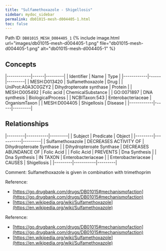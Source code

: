 ```yaml
---
title: "Sulfamethoxazole - Shigellosis"
sidebar: mydoc_sidebar
permalink: db01015-mesh-d004405-1.html
toc: false 
---
```



Path ID: `DB01015_MESH_D004405_1`
{% include image.html url="images/db01015-mesh-d004405-1.png" file="db01015-mesh-d004405-1.png" alt="db01015-mesh-d004405-1" %}

## Concepts

|------------|------|---------|
| Identifier | Name | Type    |
|------------|------|---------|
| MESH:D013420 | Sulfamethoxazole | Drug |
| UniProt:A0A3C0GZY2 | Dihydropteroate synthase | Protein |
| MESH:D005492 | Folic acid | ChemicalSubstance |
| GO:0071897 | DNA synthesis | BiologicalProcess |
| NCBITaxon:543 | Enterobacteriaceae | OrganismTaxon |
| MESH:D004405 | Shigellosis | Disease |
|------------|------|---------|

## Relationships

|---------|-----------|---------|
| Subject | Predicate | Object  |
|---------|-----------|---------|
| Sulfamethoxazole | DECREASES ACTIVITY OF | Dihydropteroate Synthase |
| Dihydropteroate Synthase | DECREASES ABUNDANCE OF | Folic Acid |
| Folic Acid | PREVENTS | Dna Synthesis |
| Dna Synthesis | IN TAXON | Enterobacteriaceae |
| Enterobacteriaceae | CAUSES | Shigellosis |
|---------|-----------|---------|

Comment: Sulfamethoxazole is given in combination with trimethoprim

Reference: 
  - [https://go.drugbank.com/drugs/DB01015#mechanismofaction](https://go.drugbank.com/drugs/DB01015#mechanismofaction)
  - [https://en.wikipedia.org/wiki/Sulfamethoxazole](https://en.wikipedia.org/wiki/Sulfamethoxazole)

Reference: 
  - [https://go.drugbank.com/drugs/DB01015#mechanismofaction](https://go.drugbank.com/drugs/DB01015#mechanismofaction)
  - [https://en.wikipedia.org/wiki/Sulfamethoxazole](https://en.wikipedia.org/wiki/Sulfamethoxazole)
